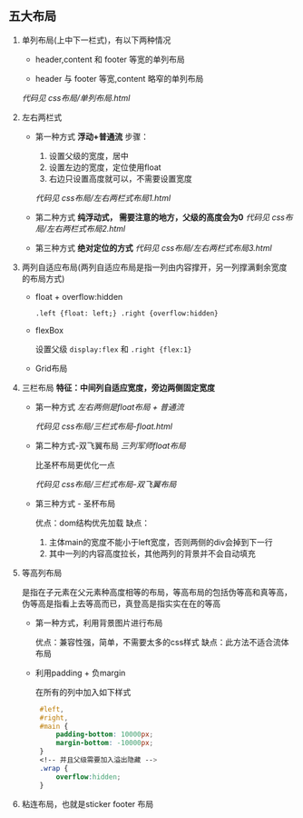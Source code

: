 ## 五大布局
1. 单列布局(上中下一栏式)，有以下两种情况
    - header,content 和 footer 等宽的单列布局

    - header 与 footer 等宽,content 略窄的单列布局
    
    *代码见 css布局/单列布局.html*
1. 左右两栏式
   - 第一种方式 **浮动+普通流**
    步骤： 
      1. 设置父级的宽度，居中
      1. 设置左边的宽度，定位使用float
      1. 右边只设置高度就可以，不需要设置宽度
      
      *代码见 css布局/左右两栏式布局1.html*
   - 第二种方式 **纯浮动式， 需要注意的地方，父级的高度会为0**
      *代码见 css布局/左右两栏式布局2.html*
   - 第三种方式 **绝对定位的方式** 
      *代码见 css布局/左右两栏式布局3.html*

1. 两列自适应布局(两列自适应布局是指一列由内容撑开，另一列撑满剩余宽度的布局方式)
    - float + overflow:hidden 

      ``.left {float: left;} .right {overflow:hidden}``
    - flexBox 
    
        设置父级 ``display:flex`` 和 ``.right {flex:1}``
    - Grid布局

1. 三栏布局 **特征：中间列自适应宽度，旁边两侧固定宽度**
    - 第一种方式 *左右两侧是float布局 + 普通流*

      *代码见  css布局/三栏式布局-float.html*
    - 第二种方式-双飞翼布局 *三列军师float布局*

      比圣杯布局更优化一点

      *代码见  css布局/三栏式布局-双飞翼布局*
    - 第三种方式 - 圣杯布局 

      优点：dom结构优先加载
      缺点：
        
        1. 主体main的宽度不能小于left宽度，否则两侧的div会掉到下一行
        1. 其中一列的内容高度拉长，其他两列的背景并不会自动填充

1. 等高列布局

    是指在子元素在父元素种高度相等的布局，等高布局的包括伪等高和真等高，伪等高是指看上去等高而已，真登高是指实实在在的等高
    
    - 第一种方式，利用背景图片进行布局

        优点：兼容性强，简单，不需要太多的css样式
        缺点：此方法不适合流体布局
    - 利用padding + 负margin
       
       在所有的列中加入如下样式
       ```css
        #left,
        #right,
        #main {
            padding-bottom: 10000px;
            margin-bottom: -10000px;
        }
        <!-- 并且父级需要加入溢出隐藏 -->
        .wrap {
            overflow:hidden;
        }
       ```

1. 粘连布局，也就是sticker footer 布局

